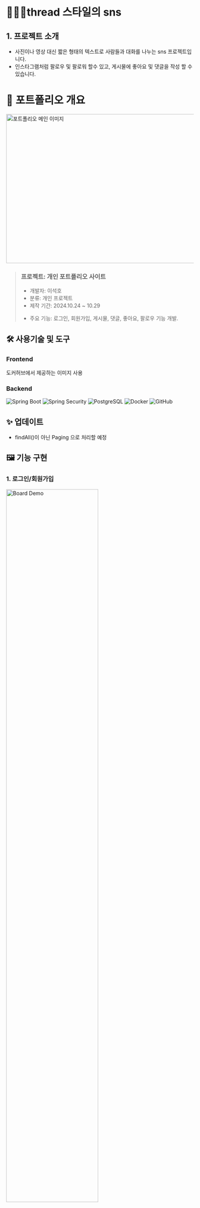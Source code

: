 # 🧑‍🤝‍🧑thread 스타일의 sns



## 1. 프로젝트 소개
- 사진이나 영상 대신 짧은 형태의 텍스트로 사람들과 대화를 나누는 sns 프로젝트입니다.
- 인스타그램처럼 팔로우 및 팔로워 할수 있고, 게시물에 좋아요 및 댓글을 작성 할 수 있습니다.

# 📝 포트폴리오 개요


  <img src="https://github.com/user-attachments/assets/62e62850-dc3c-4637-aae2-ac37c65a0deab" width="700" height="400" alt="포트폴리오 메인 이미지" />


> ### 프로젝트: 개인 포트폴리오 사이트
>
> - 개발자: 이석호  
>- 분류: 개인 프로젝트  
>- 제작 기간: 2024.10.24 ~ 10.29  
><!-- - 배포일: 2021.10.05-->
> - 주요 기능: 로그인, 회원가입, 게시물, 댓글, 좋아요, 팔로우 기능 개발.


## 🛠 사용기술 및 도구

### Frontend
도커허브에서 제공하는 이미지 사용

### Backend
![Spring Boot](https://img.shields.io/badge/-Spring_Boot-6DB33F?logo=springboot&logoColor=white&style=flat)
![Spring Security](https://img.shields.io/badge/-Spring_Security-6DB33F?logo=springsecurity&logoColor=white&style=flat)
![PostgreSQL](https://img.shields.io/badge/-PostgreSQL-4169E1?logo=postgresql&logoColor=white&style=flat)
![Docker](https://img.shields.io/badge/-Docker-2496ED?logo=docker&logoColor=white&style=flat)
![GitHub](https://img.shields.io/badge/-GitHub-181717?logo=github&logoColor=white&style=flat)

<!-- ## 🔗 링크
- 웹사이트: [https://keemtj.com](https://keemtj.com)-->

## ✨ 업데이트
- findAll()이 아닌 Paging 으로 처리할 예정

## 🖼 기능 구현

### 1. 로그인/회원가입
<img src="https://github.com/user-attachments/assets/b63d1021-8018-49a2-8c81-8ac5bfde33ec" width="70%" alt="Board Demo">

- 로그인/회원가입 기능 구현함.
- 회원가입 안되면 로그인이 안되게 구현함.
  

### 2. 게시물/댓글/좋아요/팔로우 
<img src="https://github.com/user-attachments/assets/b9641119-76b4-4022-8dff-e1866d2b03ca" width="70%" alt="Board Demo">

- 게시물을 작성하고 본인 및 다른사용자가 좋아요 및 답글을 만들수 있도록 함.
- 본인에게 온 팔로우 요청 및 좋아요 를 확인할수 있도록 함.
- 팔로워 및 팔로잉 요청을 수락하거나 취소할경우 변경이 보이도록 함.
- 본인계정에서 프로필 편집, 작성한 게시물 및 답글을 한번에 볼 수 있고, 수정하거나 삭제 할 수 있도록 함.




